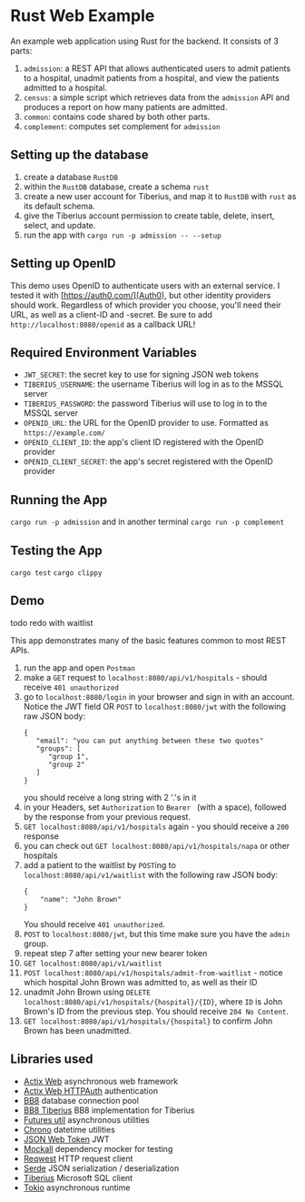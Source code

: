 # Rust Web Example
An example web application using Rust for the backend. It consists of 3 parts:
1. `admission`: a REST API that allows authenticated users to admit patients to
   a hospital, unadmit patients from a hospital, and view the patients admitted
   to a hospital.
2. `census`: a simple script which retrieves data from the `admission` API and
   produces a report on how many patients are admitted.
3. `common`: contains code shared by both other parts.
4. `complement`: computes set complement for `admission`

## Setting up the database
1. create a database `RustDB`
2. within the `RustDB` database, create a schema `rust`
3. create a new user account for Tiberius, and map it to `RustDB` with `rust` as
   its default schema.
4. give the Tiberius account permission to create table, delete, insert, select,
   and update.
5. run the app with `cargo run -p admission -- --setup`

## Setting up OpenID
This demo uses OpenID to authenticate users with an external service. I tested 
it with [https://auth0.com/](Auth0), but other identity providers should work.
Regardless of which provider you choose, you'll need their URL, as well as a
client-ID and -secret. Be sure to add `http://localhost:8080/openid` as a 
callback URL!

## Required Environment Variables
- `JWT_SECRET`: the secret key to use for signing JSON web tokens
- `TIBERIUS_USERNAME`: the username Tiberius will log in as to the MSSQL server
- `TIBERIUS_PASSWORD`: the password Tiberius will use to log in to the MSSQL server
- `OPENID_URL`: the URL for the OpenID provider to use. Formatted as `https://example.com/`
- `OPENID_CLIENT_ID`: the app's client ID registered with the OpenID provider
- `OPENID_CLIENT_SECRET`: the app's secret registered with the OpenID provider

## Running the App
`cargo run -p admission`
and in another terminal
`cargo run -p complement`

## Testing the App
`cargo test`
`cargo clippy`

## Demo
todo redo with waitlist

This app demonstrates many of the basic features common to most REST APIs.
1. run the app and open `Postman`
2. make a `GET` request to `localhost:8080/api/v1/hospitals` - should receive `401 unauthorized`
3. go to `localhost:8080/login` in your browser and sign in with an account. Notice the JWT field
   OR
   `POST` to `localhost:8080/jwt` with the following raw JSON body:
   ```
   {
      "email": "you can put anything between these two quotes"
      "groups": [
         "group 1",
         "group 2"
      ]
   }
   ```
   you should receive a long string with 2 '.'s in it
4. in your Headers, set `Authorization` to `Bearer ` (with a space), followed by
   the response from your previous request.
5. `GET localhost:8080/api/v1/hospitals` again - you should receive a `200` response
6. you can check out `GET localhost:8080/api/v1/hospitals/napa` or other hospitals
7. add a patient to the waitlist by `POST`ing to `localhost:8080/api/v1/waitlist`
   with the following raw JSON body:
   ```
   {
       "name": "John Brown"
   }
   ```
   You should receive `401 unauthorized`.
8. `POST` to `localhost:8080/jwt`, but this time make sure you have the `admin` group.
9. repeat step 7 after setting your new bearer token
10. `GET localhost:8080/api/v1/waitlist`
11. `POST localhost:8080/api/v1/hospitals/admit-from-waitlist` - notice
   which hospital John Brown was admitted to, as well as their ID
12. unadmit John Brown using `DELETE localhost:8080/api/v1/hospitals/{hospital}/{ID}`,
   where `ID` is John Brown's ID from the previous step. You should receive `204 No Content`.
13. `GET localhost:8080/api/v1/hospitals/{hospital}` to confirm John Brown has been
    unadmitted.

## Libraries used
- [Actix Web](https://actix.rs/) asynchronous web framework
- [Actix Web HTTPAuth](https://crates.io/crates/actix-web-httpauth) authentication
- [BB8](https://crates.io/crates/bb8) database connection pool
- [BB8 Tiberius](https://crates.io/crates/bb8-tiberius) BB8 implementation for Tiberius
- [Futures util](https://crates.io/crates/futures-util) asynchronous utilities
- [Chrono](https://crates.io/crates/chrono) datetime utilities
- [JSON Web Token](https://crates.io/crates/jsonwebtoken) JWT
- [Mockall](https://crates.io/crates/mockall/0.9.1) dependency mocker for testing
- [Reqwest](https://crates.io/crates/reqwest) HTTP request client
- [Serde](https://serde.rs/) JSON serialization / deserialization
- [Tiberius](https://crates.io/crates/tiberius) Microsoft SQL client
- [Tokio](https://tokio.rs/) asynchronous runtime